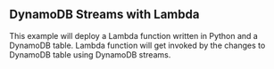 ## DynamoDB Streams with Lambda
This example will deploy a Lambda function written in Python and a DynamoDB table. Lambda function will get invoked by the changes to DynamoDB table using DynamoDB streams.